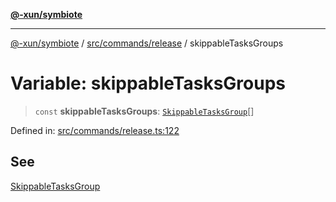 [**@-xun/symbiote**](../../../../README.md)

***

[@-xun/symbiote](../../../../README.md) / [src/commands/release](../README.md) / skippableTasksGroups

# Variable: skippableTasksGroups

> `const` **skippableTasksGroups**: [`SkippableTasksGroup`](../enumerations/SkippableTasksGroup.md)[]

Defined in: [src/commands/release.ts:122](https://github.com/Xunnamius/symbiote/blob/bf93fc6ee8086ef7d92447ad716f3811a334edee/src/commands/release.ts#L122)

## See

[SkippableTasksGroup](../enumerations/SkippableTasksGroup.md)
